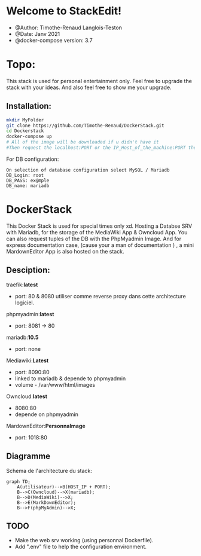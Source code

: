 # Welcome to StackEdit!

- @Author: Timothe-Renaud Langlois-Teston
- @Date: Janv 2021
- @docker-compose version: 3.7

# Topo:
This stack is used for personal entertainment only. Feel free to upgrade the stack with your ideas.
And also feel free to show me your upgrade.

## Installation:
```bash
mkdir MyFolder
git clone https://github.com/Timothe-Renaud/DockerStack.git
cd Dockerstack
docker-compose up
# All of the image will be downloaded if u didn't have it
#Then request the localhost:PORT or the IP_Host_of_the_machine:PORT the go on the App
```

For DB configuration:
```
On selection of database configuration select MySQL / Mariadb
DB_Login: root
DB_PASS: ex@mple
DB_name: mariadb
```


# DockerStack

This Docker Stack is used for special times only xd.
Hosting a Databse SRV with Mariadb, for the storage of the MediaWiki App & Owncloud App. You can also request tuples of the DB with the PhpMyadmin Image.
And for express documentation case, (cause your a man of documentation ) , a mini MardownEditor App is also hosted on the stack.

## Desciption:
traefik:**latest**
- port: 80 & 8080
utiliser comme reverse proxy dans cette architecture logiciel.

phpmyadmin:**latest**
- port: 8081 -> 80

mariadb:**10.5**
- port: none

Mediawiki:**Latest**
- port: 8090:80
- linked to mariadb & depende to phpmyadmin
- volume - /var/www/html/images

Owncloud:**latest**
- 8080:80
- depende on phpmyadmin

MardownEditor:**Personnalmage**
- port: 1018:80
	

## Diagramme

Schema de l'architecture du stack:
```mermaid
graph TD;
    A(utilisateur)-->B(HOST_IP + PORT);
    B-->C(Owncloud)-->X(mariadb);
    B-->D(MediaWiki)-->X;
    B-->E(MarkDownEditor);
    B-->F(phpMyAdmin)-->X;
```

## TODO
- Make the web srv working (using personnal Dockerfile).
- Add ".env" file to help the configuration environment.

